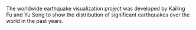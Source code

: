 The worldwide earthquake visualization project was developed by Kailing Fu and Yu Song to show the distribution of significant earthquakes over the world in the past years.